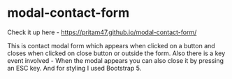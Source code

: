 # modal-contact-form
Check it up here - https://pritam47.github.io/modal-contact-form/

This is contact modal form which appears when clicked on a button and closes when clicked on close button or outside the form. Also there is a key event involved - When the modal appears you can also close it by pressing an ESC key.
And for styling I used Bootstrap 5.
